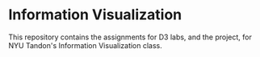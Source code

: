 Information Visualization
=========================

This repository contains the assignments for D3 labs, and the project, for NYU
Tandon's Information Visualization class.
